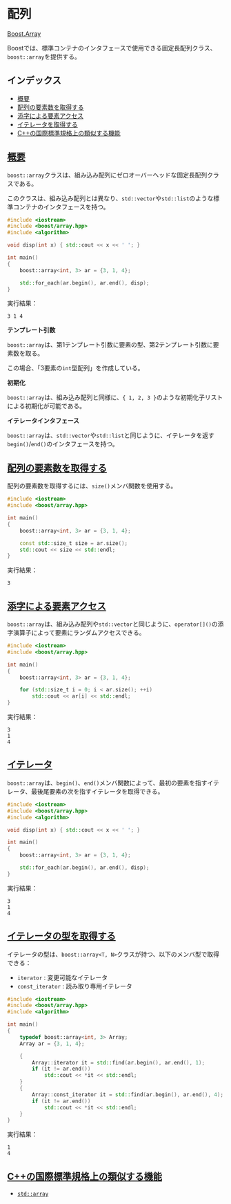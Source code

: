 # 配列
[Boost.Array](http://www.boost.org/doc/libs/release/doc/html/array.html)

Boostでは、標準コンテナのインタフェースで使用できる固定長配列クラス、`boost::array`を提供する。

## インデックス

- [概要](#overview)
- [配列の要素数を取得する](#size)
- [添字による要素アクセス](#at)
- [イテレータを取得する](#iterator)
- [C++の国際標準規格上の類似する機能](#cpp-standard)


## <a id="overview" href="#overview">概要</a>
`boost::array`クラスは、組み込み配列にゼロオーバーヘッドな固定長配列クラスである。

このクラスは、組み込み配列とは異なり、`std::vector`や`std::list`のような標準コンテナのインタフェースを持つ。

```cpp example
#include <iostream>
#include <boost/array.hpp>
#include <algorithm>

void disp(int x) { std::cout << x << ' '; }

int main()
{
    boost::array<int, 3> ar = {3, 1, 4};

    std::for_each(ar.begin(), ar.end(), disp);
}
```

実行結果：

```
3 1 4 
```


**テンプレート引数**

`boost::array`は、第1テンプレート引数に要素の型、第2テンプレート引数に要素数を取る。

この場合、「3要素の`int`型配列」を作成している。


**初期化**

`boost::array`は、組み込み配列と同様に、`{ 1, 2, 3 }`のような初期化子リストによる初期化が可能である。


**イテレータインタフェース**

`boost::array`は、`std::vector`や`std::list`と同じように、イテレータを返す`begin()`/`end()`のインタフェースを持つ。


## <a id="size" href="#size">配列の要素数を取得する</a>

配列の要素数を取得するには、`size()`メンバ関数を使用する。

```cpp example
#include <iostream>
#include <boost/array.hpp>

int main()
{
    boost::array<int, 3> ar = {3, 1, 4};

    const std::size_t size = ar.size();
    std::cout << size << std::endl;
}
```


実行結果：

```
3
```


## <a id="at" href="#at">添字による要素アクセス</a>

`boost::array`は、組み込み配列や`std::vector`と同じように、`operator[]()`の添字演算子によって要素にランダムアクセスできる。

```cpp example
#include <iostream>
#include <boost/array.hpp>

int main()
{
    boost::array<int, 3> ar = {3, 1, 4};

    for (std::size_t i = 0; i < ar.size(); ++i)
        std::cout << ar[i] << std::endl;
}
```


実行結果：

```
3
1
4
```

## <a id="iterator" href="#iterator">イテレータ</a>

`boost::array`は、`begin()`、`end()`メンバ関数によって、最初の要素を指すイテレータ、最後尾要素の次を指すイテレータを取得できる。


```cpp example
#include <iostream>
#include <boost/array.hpp>
#include <algorithm>

void disp(int x) { std::cout << x << ' '; }

int main()
{
    boost::array<int, 3> ar = {3, 1, 4};

    std::for_each(ar.begin(), ar.end(), disp);
}
```

実行結果：

```
3
1
4
```


## <a id="iterator-type" href="#iterator-type">イテレータの型を取得する</a>

イテレータの型は、`boost::array<T, N>`クラスが持つ、以下のメンバ型で取得できる：

- `iterator` : 変更可能なイテレータ
- `const_iterator` : 読み取り専用イテレータ


```cpp example
#include <iostream>
#include <boost/array.hpp>
#include <algorithm>

int main()
{
    typedef boost::array<int, 3> Array;
    Array ar = {3, 1, 4};

    {
        Array::iterator it = std::find(ar.begin(), ar.end(), 1);
        if (it != ar.end())
            std::cout << *it << std::endl;
    }
    {
        Array::const_iterator it = std::find(ar.begin(), ar.end(), 4);
        if (it != ar.end())
            std::cout << *it << std::endl;
    }
}
```


実行結果：

```
1
4
```


## <a id="cpp-standard" href="#cpp-standard">C++の国際標準規格上の類似する機能</a>
- [`std::array`](https://cpprefjp.github.io/reference/array/array.html)
